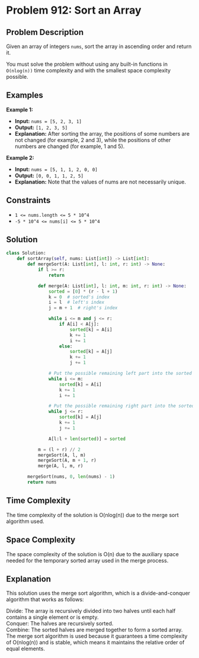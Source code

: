 # Problem 912: Sort an Array

## Problem Description

Given an array of integers `nums`, sort the array in ascending order and return it.

You must solve the problem without using any built-in functions in `O(nlog(n))` time complexity and with the smallest space complexity possible.

## Examples

**Example 1:**

- **Input:** `nums = [5, 2, 3, 1]`
- **Output:** `[1, 2, 3, 5]`
- **Explanation:** After sorting the array, the positions of some numbers are not changed (for example, 2 and 3), while the positions of other numbers are changed (for example, 1 and 5).

**Example 2:**

- **Input:** `nums = [5, 1, 1, 2, 0, 0]`
- **Output:** `[0, 0, 1, 1, 2, 5]`
- **Explanation:** Note that the values of nums are not necessarily unique.

## Constraints

- `1 <= nums.length <= 5 * 10^4`
- `-5 * 10^4 <= nums[i] <= 5 * 10^4`

## Solution

```python
class Solution:
    def sortArray(self, nums: List[int]) -> List[int]:
        def mergeSort(A: List[int], l: int, r: int) -> None:
            if l >= r:
                return

            def merge(A: List[int], l: int, m: int, r: int) -> None:
                sorted = [0] * (r - l + 1)
                k = 0  # sorted's index
                i = l  # left's index
                j = m + 1  # right's index

                while i <= m and j <= r:
                    if A[i] < A[j]:
                        sorted[k] = A[i]
                        k += 1
                        i += 1
                    else:
                        sorted[k] = A[j]
                        k += 1
                        j += 1

                # Put the possible remaining left part into the sorted array.
                while i <= m:
                    sorted[k] = A[i]
                    k += 1
                    i += 1

                # Put the possible remaining right part into the sorted array.
                while j <= r:
                    sorted[k] = A[j]
                    k += 1
                    j += 1

                A[l:l + len(sorted)] = sorted

            m = (l + r) // 2
            mergeSort(A, l, m)
            mergeSort(A, m + 1, r)
            merge(A, l, m, r)

        mergeSort(nums, 0, len(nums) - 1)
        return nums
```

<h2>Time Complexity</h2>

The time complexity of the solution is O(nlog(n)) due to the merge sort algorithm used.<br>

<h2>Space Complexity</h2>

The space complexity of the solution is O(n) due to the auxiliary space needed for the temporary sorted array used in the merge process.<br>

<h2>Explanation</h2>

This solution uses the merge sort algorithm, which is a divide-and-conquer algorithm that works as follows:<br>

Divide: The array is recursively divided into two halves until each half contains a single element or is empty.<br>
Conquer: The halves are recursively sorted.<br>
Combine: The sorted halves are merged together to form a sorted array.<br>
The merge sort algorithm is used because it guarantees a time complexity of O(nlog(n)) and is stable, which means it maintains the relative order of equal elements.<br>
